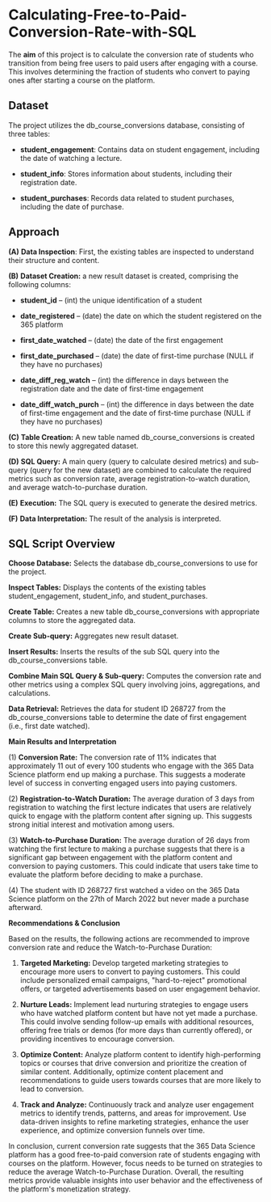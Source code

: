 # Calculating-Free-to-Paid-Conversion-Rate-with-SQL

The **aim** of this project is to calculate the conversion rate of students who transition from being free users to paid users after engaging with a course. This involves determining the fraction of students who convert to paying ones after starting a course on the platform.


## **Dataset**

The project utilizes the db_course_conversions database, consisting of three tables:

* **student_engagement**: Contains data on student engagement, including the date of watching a lecture.

* **student_info**: Stores information about students, including their registration date.

* **student_purchases**: Records data related to student purchases, including the date of purchase.


## **Approach**

**(A)** **Data Inspection**: First, the existing tables are inspected to understand their structure and content.

**(B)** **Dataset Creation:** a new result dataset is created, comprising the following columns:

* **student_id** – (int) the unique identification of a student

* **date_registered** – (date) the date on which the student registered on the 365 platform

* **first_date_watched** – (date) the date of the first engagement

* **first_date_purchased** – (date) the date of first-time purchase (NULL if they have no purchases)

* **date_diff_reg_watch** – (int) the difference in days between the registration date and the date of first-time engagement

* **date_diff_watch_purch** – (int) the difference in days between the date of first-time engagement and the date of first-time purchase (NULL if they have no purchases)

**(C)** **Table Creation:**  A new table named db_course_conversions is created to store this newly aggregated dataset.

**(D)** **SQL Query:** A main query (query to calculate desired metrics) and sub-query (query for the new dataset) are combined to calculate the required metrics such as conversion rate, average registration-to-watch duration, and average watch-to-purchase duration.

**(E)** **Execution:** The SQL query is executed to generate the desired metrics.

**(F)** **Data Interpretation:** The result of the analysis is interpreted.


## **SQL Script Overview**

**Choose Database:** Selects the database db_course_conversions to use for the project.

**Inspect Tables:** Displays the contents of the existing tables student_engagement, student_info, and student_purchases.

**Create Table:** Creates a new table db_course_conversions with appropriate columns to store the aggregated data.

**Create Sub-query:** Aggregates new result dataset.

**Insert Results:** Inserts the results of the sub SQL query into the db_course_conversions table.

**Combine Main SQL Query & Sub-query:** Computes the conversion rate and other metrics using a complex SQL query involving joins, aggregations, and calculations.

**Data Retrieval:** Retrieves the data for student ID 268727 from the db_course_conversions table to determine the date of first engagement (i.e., first date watched).


**Main Results and Interpretation**

(1) **Conversion Rate:** The conversion rate of 11% indicates that approximately 11 out of every 100 students who engage with the 365 Data Science platform end up making a purchase. This suggests a moderate level of success in converting engaged users into paying customers.

(2) **Registration-to-Watch Duration:** The average duration of 3 days from registration to watching the first lecture indicates that users are relatively quick to engage with the platform content after signing up. This suggests strong initial interest and motivation among users.

(3) **Watch-to-Purchase Duration:** The average duration of 26 days from watching the first lecture to making a purchase suggests that there is a significant gap between engagement with the platform content and conversion to paying customers. This could indicate that users take time to evaluate the platform before deciding to make a purchase.

(4) The student with ID 268727 first watched a video on the 365 Data Science platform on the 27th of March 2022 but never made a purchase afterward.

**Recommendations & Conclusion**

Based on the results, the following actions are recommended to improve conversion rate and reduce the Watch-to-Purchase Duration: 

1. **Targeted Marketing:** Develop targeted marketing strategies to encourage more users to convert to paying customers. This could include personalized email campaigns, "hard-to-reject" promotional offers, or targeted advertisements based on user engagement behavior.

2. **Nurture Leads:** Implement lead nurturing strategies to engage users who have watched platform content but have not yet made a purchase. This could involve sending follow-up emails with additional resources, offering free trials or demos (for more days than currently offered), or providing incentives to encourage conversion.

3. **Optimize Content:** Analyze platform content to identify high-performing topics or courses that drive conversion and prioritize the creation of similar content. Additionally, optimize content placement and recommendations to guide users towards courses that are more likely to lead to conversion.

4. **Track and Analyze:** Continuously track and analyze user engagement metrics to identify trends, patterns, and areas for improvement. Use data-driven insights to refine marketing strategies, enhance the user experience, and optimize conversion funnels over time.
   
In conclusion, current conversion rate suggests that the 365 Data Science platform has a good free-to-paid conversion rate of students engaging with courses on the platform. However, focus needs to be turned on strategies to reduce the average Watch-to-Purchase Duration. Overall, the resulting metrics provide valuable insights into user behavior and the effectiveness of the platform's monetization strategy.
